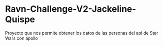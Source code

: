# Ravn-Challenge-V2-Jackeline-Quispe
Proyecto que nos permite obtener los datos de las personas del api de Star Wars con apollo
